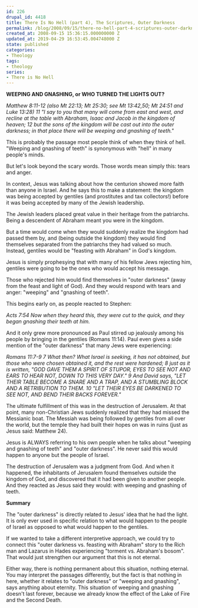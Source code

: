 ```yaml
---
id: 226
drupal_id: 4418
title: There Is No Hell (part 4), The Scriptures, Outer Darkness
permalink: /blog/2008/09/15/there-no-hell-part-4-scriptures-outer-darkness
created_at: 2008-09-15 15:36:15.000000000 Z
updated_at: 2019-04-29 16:53:45.004748000 Z
state: published
categories:
- Theology
tags:
- theology
series:
- There is No Hell
---
```

<strong>WEEPING AND GNASHING, or WHO TURNED THE LIGHTS OUT?</strong>

<em>Matthew 8:11-12 (also Mt 22:13; Mt 25:30; see Mt 13:42,50; Mt 24:51 and Luke 13:28)
11 "I say to you that many will come from east and west, and recline at the table with Abraham, Isaac and Jacob in the kingdom of heaven; 12 but the sons of the kingdom will be cast out into the outer darkness; in that place there will be weeping and gnashing of teeth."</em>

This is probably the passage most people think of when they think of hell. "Weeping and gnashing of teeth" is synonymous with "hell" in many people's minds.

But let's look beyond the scary words. Those words mean simply this: tears and anger.

In context, Jesus was talking about how the centurion showed more faith than anyone in Israel. And he says this to make a statement: the kingdom was being accepted by gentiles (and prostitutes and tax collectors!) before it was being accepted by many of the Jewish leadership.

The Jewish leaders placed great value in their heritage from the patriarchs. Being a descendent of Abraham meant you were in the kingdom.

But a time would come when they would suddenly realize the kingdom had passed them by, and (being outside the kingdom) they would find themselves separated from the patriarchs they had valued so much. Instead, gentiles would be "feasting with Abraham" in God's kingdom.

Jesus is simply prophesying that with many of his fellow Jews rejecting him, gentiles were going to be the ones who would accept his message.

Those who rejected him would find themselves in "outer darkness" (away from the feast and light of God). And they would respond with tears and anger: "weeping" and "gnashing of teeth".

This begins early on, as people reacted to Stephen:

<em>Acts 7:54
Now when they heard this, they were cut to the quick, and they began gnashing their teeth at him.</em>

And it only grew more pronounced as Paul stirred up jealously among his people by bringing in the gentiles (Romans 11:14). Paul even gives a side mention of the "outer darkness" that many Jews were experiencing:

<em>Romans 11:7-9
7 What then? What Israel is seeking, it has not obtained, but those who were chosen obtained it, and the rest were hardened; 8 just as it is written, "GOD GAVE THEM A SPIRIT OF STUPOR, EYES TO SEE NOT AND EARS TO HEAR NOT, DOWN TO THIS VERY DAY." 9 And David says, "LET THEIR TABLE BECOME A SNARE AND A TRAP, AND A STUMBLING BLOCK AND A RETRIBUTION TO THEM. 10 "LET THEIR EYES BE DARKENED TO SEE NOT, AND BEND THEIR BACKS FOREVER."</em>

The ultimate fulfillment of this was in the destruction of Jerusalem. At that point, many non-Christian Jews suddenly realized that they had missed the Messianic boat. The Messiah was being followed by gentiles from all over the world, but the temple they had built their hopes on was in ruins (just as Jesus said: Matthew 24).

Jesus is ALWAYS referring to his own people when he talks about "weeping and gnashing of teeth" and "outer darkness". He never said this would happen to anyone but the people of Israel.

The destruction of Jerusalem was a judgment from God. And when it happened, the inhabitants of Jerusalem found themselves outside the kingdom of God, and discovered that it had been given to another people. And they reacted as Jesus said they would: with weeping and gnashing of teeth.

<strong>
Summary</strong>

The "outer darkness" is directly related to Jesus' idea that he had the light. It is only ever used in specific relation to what would happen to the people of Israel as opposed to what would happen to the gentiles.

If we wanted to take a different interpretive approach, we could try to connect this "outer darkness vs. feasting with Abraham" story to the Rich man and Lazarus in Hades experiencing "torment vs. Abraham's bosom". That would just strengthen our argument that this is not eternal.

Either way, there is nothing permanent about this situation, nothing eternal. You may interpret the passages differently, but the fact is that nothing in here, whether it relates to "outer darkness" or "weeping and gnashing", says anything about eternity. This situation of weeping and gnashing doesn't last forever, because we already know the effect of the Lake of Fire and the Second Death.
